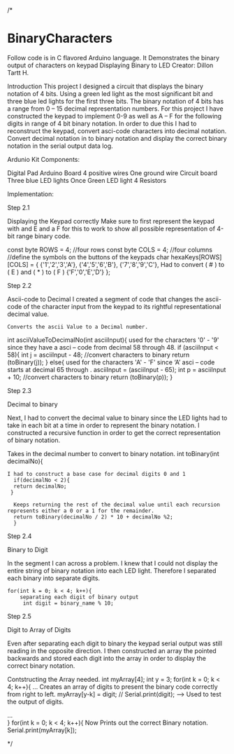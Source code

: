 /*
# BinaryCharacters
Follow code is in C flavored Arduino language. It Demonstrates the binary output of characters on keypad
Displaying Binary to LED 
Creator: Dillon Tartt H. 


Introduction
This project I designed a circuit that displays the binary notation of 4 bits. Using a 
green led light as the most significant bit and three blue led lights for the first three 
bits. The binary notation of 4 bits has a range from 0 – 15 decimal representation 
numbers. For this project I have constructed the keypad to implement 0-9 as well as A
– F for the following digits in range of 4 bit binary notation. In order to due this I had 
to reconstruct the keypad, convert asci-code characters into decimal notation. Convert 
decimal notation in to binary notation and display the correct binary notation in the
serial output data log. 

Ardunio Kit Components: 

Digital Pad
Arduino Board
4 positive wires
One ground wire
Circuit board
Three blue LED lights 
Once Green LED light 
4 Resistors 


Implementation: 


Step 2.1 

Displaying the Keypad correctly
Make sure to first represent the keypad with and E and a F for this to work to show all possible representation of 4-bit range binary code. 

  const byte ROWS = 4; //four rows
  const byte COLS = 4; //four columns
  //define the symbols on the buttons of the keypads
  char hexaKeys[ROWS][COLS] = {
    {'1','2','3','A'},
    {'4','5','6','B'},
    {'7','8','9','C'},
    Had to convert ( # ) to ( E ) and ( * ) to (  F )
    {'F','0','E','D'} 
  };

Step 2.2 

Ascii-code to Decimal
I created a segment of code that changes the ascii-code of the character input from the keypad to its rightful representational decimal value. 

    Converts the ascii Value to a Decimal number.
  int asciiValueToDecimalNo(int asciiInput){
    used for the characters '0' - '9' since they have a asci – code from decimal 58 through 48.
	  if (asciiInput < 58){
  	  int j = asciiInput - 48;
  	  //convert characters to binary
	  return (toBinary(j));
	  }
	  else{
  	    used for the characters 'A' - 'F' since ‘A’  asci – code  starts at decimal 65 through .
  	  asciiInput = (asciiInput - 65);
  	  int p = asciiInput + 10;
  	  //convert characters to binary
  	  return (toBinary(p));
	  }



Step 2.3 


Decimal to binary

Next, I had to convert the decimal value to binary since the LED lights had to take
in each bit at a time in order to represent the binary notation. 
I constructed a recursive function in order to get the correct 
representation of binary notation.


  Takes in the decimal number to convert to binary notation.
    int toBinary(int decimalNo){
 
    I had to construct a base case for decimal digits 0 and 1
      if(decimalNo < 2){
      return decimalNo;
     }
 
      Keeps returning the rest of the decimal value until each recursion represents either a 0 or a 1 for the remainder.
      return toBinary(decimalNo / 2) * 10 + decimalNo %2;
      }

Step 2.4


Binary to Digit

In the segment I can across a problem. 
I knew that I could not display the entire
string of binary notation into each LED light. 
Therefore I separated each binary into separate digits. 


    for(int k = 0; k < 4; k++){
  	    separating each digit of binary output
         int digit = binary_name % 10;




Step 2.5 

Digit to Array of Digits


Even after separating each digit to binary the keypad serial output was still reading in the 
opposite direction. I then constructed
an array the pointed backwards and stored each digit into 
the array in order to display the correct binary notation. 


  Contstructing the Array needed.
    int myArray[4];
  	int y = 3;
 	  for(int k = 0; k < 4; k++){
  	…
	  Creates an array of digits to present the binary code correctly from right to left. 
	  myArray[y-k] = digit;
	  // Serial.print(digit); --> Used to test the output of digits.
 
… 	
  	}
  	for(int k = 0; k < 4; k++){
  Now Prints out the correct Binary notation.
  	Serial.print(myArray[k]);


*/
